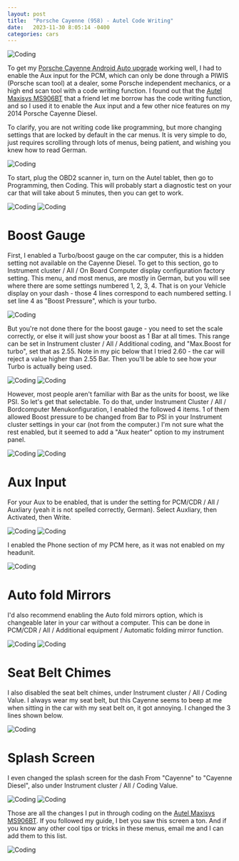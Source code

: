 ```yaml
---
layout: post
title:  "Porsche Cayenne (958) - Autel Code Writing"
date:   2023-11-30 8:05:14 -0400
categories: cars
---
```


![Coding](/images/coding/3.jpg)

To get my [Porsche Cayenne Android Auto upgrade](https://rskelton.com/porsche-cayenne-carplayretrofits-androidauto-install/) working well, I had to enable the Aux input for the PCM, which can only be done through a PIWIS (Porsche scan tool) at a dealer, some Porsche independent mechanics, or a high end scan tool with a code writing function. I found out that the [Autel Maxisys MS906BT](https://amzn.to/3QTdxsI) that a friend let me borrow has the code writing function, and so I used it to enable the Aux input and a few other nice features on my 2014 Porsche Cayenne Diesel.

To clarify, you are not writing code like programming, but more changing settings that are locked by default in the car menus. It is very simple to do, just requires scrolling through lots of menus, being patient, and wishing you knew how to read German. 

![Coding](/images/coding/10.jpg)

To start, plug the OBD2 scanner in, turn on the Autel tablet, then go to Programming, then Coding. This will probably start a diagnostic test on your car that will take about 5 minutes, then you can get to work. 

![Coding](/images/coding/11.jpg)
![Coding](/images/coding/12.jpg)

# Boost Gauge 

First, I enabled a Turbo/boost gauge on the car computer, this is a hidden setting not available on the Cayenne Diesel. To get to this section, go to Instrument cluster / All / On Board Computer display configuration factory setting. This menu, and most menus, are mostly in German, but you will see where there are some settings numbered 1, 2, 3, 4. That is on your Vehicle display on your dash - those 4 lines correspond to each numbered setting. I set line 4 as "Boost Pressure", which is your turbo. 

![Coding](/images/coding/7.jpg)

But you're not done there for the boost gauge - you need to set the scale correctly, or else it will just show your boost as 1 Bar at all times. This range can be set in Instrument cluster / All / Additional coding, and "Max.Boost for turbo", set that as 2.55. Note in my pic below that I tried 2.60 - the car will reject a value higher than 2.55 Bar. Then you'll be able to see how your Turbo is actually being used. 

![Coding](/images/coding/2.jpg)
![Coding](/images/coding/1.jpg)

However, most people aren't familiar with Bar as the units for boost, we like PSI. So let's get that selectable. To do that, under Instrument Cluster / All / Bordcomputer Menukonfiguration, I enabled the followed 4 items. 1 of them allowed Boost pressure to be changed from Bar to PSI in your Instrument cluster settings in your car (not from the computer.) I'm not sure what the rest enabled, but it seemed to add a "Aux heater" option to my instrument panel. 

![Coding](/images/coding/16.jpg)
![Coding](/images/coding/18.jpg)

# Aux Input
For your Aux to be enabled, that is under the setting for PCM/CDR / All / Auxliary (yeah it is not spelled correctly, German). Select Auxliary, then Activated, then Write. 

![Coding](/images/coding/4.jpg)
![Coding](/images/coding/5.jpg)

I enabled the Phone section of my PCM here, as it was not enabled on my headunit. 

![Coding](/images/coding/6.jpg)

# Auto fold Mirrors
I'd also recommend enabling the Auto fold mirrors option, which is changeable later in your car without a computer. This can be done in PCM/CDR / All / Additional equipment / Automatic folding mirror function.

![Coding](/images/coding/15.jpg)
![Coding](/images/coding/17.jpg)

# Seat Belt Chimes
I also disabled the seat belt chimes, under Instrument cluster / All / Coding Value. I always wear my seat belt, but this Cayenne seems to beep at me when sitting in the car with my seat belt on, it got annoying. I changed the 3 lines shown below.  

![Coding](/images/coding/9.jpg)

# Splash Screen
I even changed the splash screen for the dash From "Cayenne" to "Cayenne Diesel", also under Instrument cluster / All / Coding Value.

![Coding](/images/coding/13.jpg)
![Coding](/images/coding/14.jpg)

Those are all the changes I put in through coding on the [Autel Maxisys MS906BT](https://amzn.to/3QTdxsI). If you followed my guide, I bet you saw this screen a ton. And if you know any other cool tips or tricks in these menus, email me and I can add them to this list. 

![Coding](/images/coding/8.jpg)